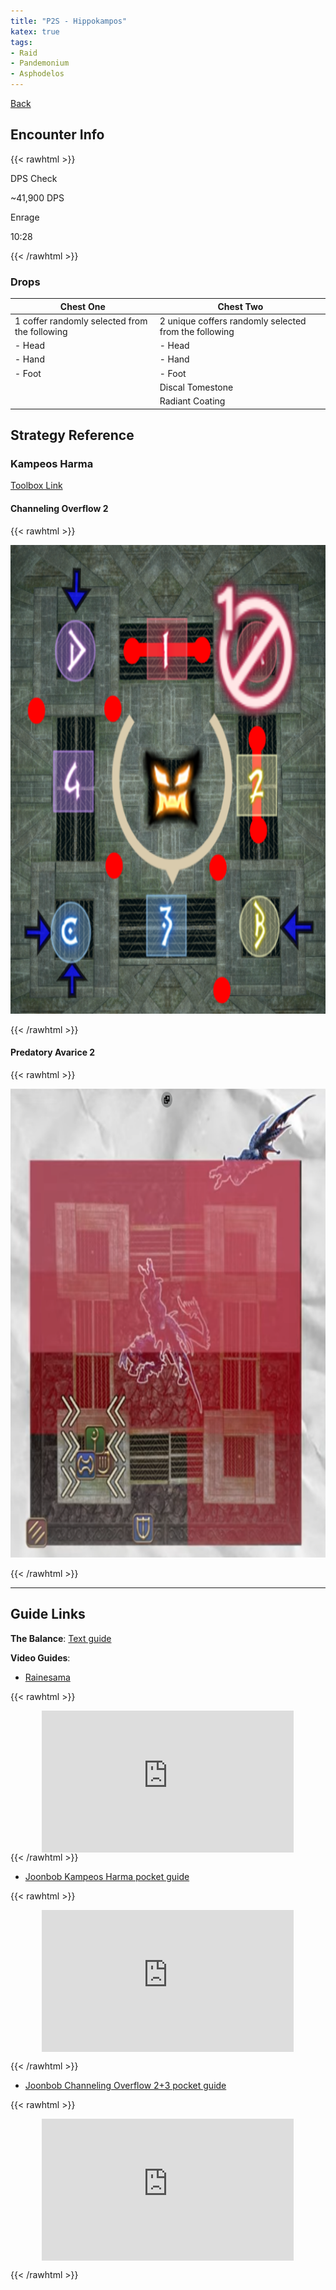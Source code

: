 ```yaml
---
title: "P2S - Hippokampos"
katex: true
tags:
- Raid
- Pandemonium
- Asphodelos
---
```

[Back](notes/Asphodelos.md)

## Encounter Info
{{< rawhtml >}}
<div style="width: fit-content;min-width: 30%;margin: 1em 0">
	<p class="admonitionDamageHeader">
		DPS Check
	</p>
	<p class="admonitionDamageBody">
		~41,900 DPS
	</p>
	<p class="admonitionEnrageHeader">
		Enrage
	</p>
	<p class="admonitionEnrageBody">
		10:28
	</p>
</div>
{{< /rawhtml >}}

### Drops
**Chest One** | **Chest Two** 
------------ | ------------ 
1 coffer randomly selected from the following |2 unique coffers randomly selected from the following
	- Head| - Head 
	- Hand| - Hand 
	- Foot| - Foot 
  || Discal Tomestone
  || Radiant Coating  


## Strategy Reference

### Kampeos Harma
[Toolbox Link](https://ff14.toolboxgaming.space/?id=677343458141461&preview=1)

#### Channeling Overflow 2
{{< rawhtml >}}
<p style="text-align: center"><img src="/notes/images/flow2.jpg" height="750px"></p>
{{< /rawhtml >}}

#### Predatory Avarice 2
{{< rawhtml >}}
<p style="text-align: center"><img src="/notes/images/avarice2.jpg" height="750px"></p>
{{< /rawhtml >}}

---

## Guide Links
**The Balance**: [Text guide](https://www.thebalanceffxiv.com/encounters/savage/pandaemonium/p2s/)

**Video Guides**:
- [Rainesama](https://www.youtube.com/watch?v=ZgA7787UGKk)

{{< rawhtml >}}
<div style="position:relative;padding-bottom:45%;max-width:80%;margin: auto;">
	<iframe 
		style="width:100%;height:100%;position:absolute;left:0px;top:0px;"
		width="100%" 
		height="100%" 
		src="https://www.youtube.com/embed/ZgA7787UGKk" 
		title="Rainesama embed" 
		frameborder="0" 
		allow="accelerometer; autoplay; clipboard-write; encrypted-media; gyroscope; picture-in-picture" 
		allowfullscreen
	></iframe>
</div>
{{< /rawhtml >}}

- [Joonbob Kampeos Harma pocket guide](https://www.youtube.com/watch?v=PRQSMXcjpRk)

{{< rawhtml >}}

<div style="position:relative;padding-bottom:45%;max-width:80%;margin: auto;">
	<iframe 
		style="width:100%;height:100%;position:absolute;left:0px;top:0px;"
		width="100%" 
		height="100%" 
		src="https://www.youtube.com/embed/PRQSMXcjpRk" 
		title="Joonbob Kampeos Harma pocket guide" 
		frameborder="0" 
		allow="accelerometer; autoplay; clipboard-write; encrypted-media; gyroscope; picture-in-picture" 
		allowfullscreen
	></iframe>
</div>

{{< /rawhtml >}}

- [Joonbob Channeling Overflow 2+3 pocket guide](https://www.youtube.com/watch?v=lWMYCSBy6Ak)

{{< rawhtml >}}

<div style="position:relative;padding-bottom:45%;max-width:80%;margin: auto;">
	<iframe 
		style="width:100%;height:100%;position:absolute;left:0px;top:0px;"
		width="100%" 
		height="100%" 
		src="https://www.youtube.com/embed/lWMYCSBy6Ak" 
		title="Joonbob Channeling Overflow 2+3 pocket guide" 
		frameborder="0" 
		allow="accelerometer; autoplay; clipboard-write; encrypted-media; gyroscope; picture-in-picture" 
		allowfullscreen
	></iframe>
</div>

{{< /rawhtml >}}